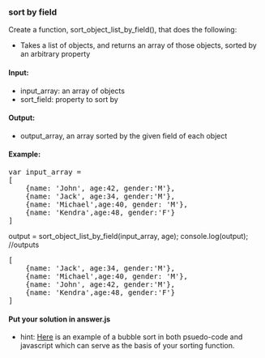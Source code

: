 ### sort by field

Create a function, sort_object_list_by_field(), that does the following:
- Takes a list of objects, and returns an array of those objects, sorted by an arbitrary property

#### Input:
- input_array: an array of objects
- sort_field: property to sort by

#### Output:
- output_array, an array sorted by the given field of each object

#### Example:
<pre>
var input_array =
[
	{name: 'John', age:42, gender:'M'},
	{name: 'Jack', age:34, gender:'M'},
	{name: 'Michael',age:40, gender: 'M'},
	{name: 'Kendra',age:48, gender:'F'}
]</pre>

output = sort_object_list_by_field(input_array, age);
console.log(output); //outputs
<pre>[
	{name: 'Jack', age:34, gender:'M'},
	{name: 'Michael',age:40, gender: 'M'},
	{name: 'John', age:42, gender:'M'},
	{name: 'Kendra',age:48, gender:'F'}
]</pre>

#### Put your solution in answer.js

- hint: <a href="http://www.stoimen.com/blog/2010/07/09/friday-algorithms-javascript-bubble-sort/" target="_blank">Here</a> is an example of a bubble sort in both psuedo-code and javascript which can serve as the basis of your sorting function.
